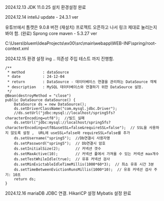 2024.12.13
JDK 11.0.25 설치
환경설정 완료

2024.12.14
inteliJ update - 24.3.1 ver

유튜브에서
톰캣은 9.0.8 버전  (재설치)
프로젝트 오픈하고 나서 링크 제대로 눌리는지 봐야 함. (완료)
Sprong core maven - 5.3.27 ver

C:\Users\bluem\IdeaProjects\ex00\src\main\webapp\WEB-INF\spring/root-context.xml


2024.12.15
환경 설정 ing ..
의존성 주입 테스트 까지 진행함.


    /**
     * method        : dataSource
     * date          : 24-12-04
     * return        : DataSource - 데이터베이스 연결을 관리하는 DataSource 객체
     * description   : MySQL 데이터베이스와 연결하기 위한 DataSource 설정.
     */
    @Bean(destroyMethod = "close")
    public DataSource dataSource() {
        DataSource ds = new DataSource();
        ds.setDriverClassName("com.mysql.jdbc.Driver");
        //ds.setUrl("jdbc:mysql://localhost/spring5fs?characterEncoding=utf8");  //빌드 실패
        ds.setUrl("jdbc:mysql://localhost/spring5fs?characterEncoding=utf8&useSSL=false&requireSSL=false");  // SSL을 사용하지 않도록 설정 ,  URL에 useSSL=false와 requireSSL=false를 추가
        ds.setUsername("spring5");  //Db연결시 사용자명
        ds.setPassword("spring5");  // Db연결시 암호
        ds.setInitialSize(2);       // 커넥션 갯수
        ds.setMaxActive(10);        // 커넥션 풀에서 가져올 수 있는 커넥션 max개수
        ds.setTestWhileIdle(true);  // 유휴 커넥션 검사
        ds.setMinEvictableIdleTimeMillis(1000*60*3);  // 최소 유휴 시간 3분
        ds.setTimeBetweenEvictionRunsMillis(1000*10);  // 유휴 커넥션 검사 주기: 10초
        return ds;
    }

2024.12.16
mariaDB JDBC 연결.
HikariCP 설정 
Mybatis 설정 완료 


